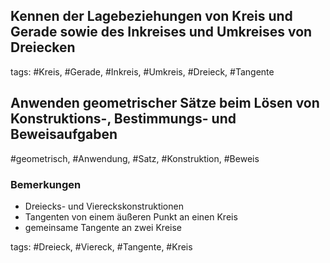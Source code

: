 ## Kennen der Lagebeziehungen von Kreis und Gerade sowie des Inkreises und Umkreises von Dreiecken
tags: #Kreis, #Gerade, #Inkreis, #Umkreis, #Dreieck, #Tangente

## Anwenden geometrischer Sätze beim Lösen von Konstruktions-, Bestimmungs- und Beweisaufgaben

#geometrisch, #Anwendung, #Satz, #Konstruktion, #Beweis

### Bemerkungen
- Dreiecks- und Viereckskonstruktionen
- Tangenten von einem äußeren Punkt an einen Kreis
- gemeinsame Tangente an zwei Kreise

tags: #Dreieck, #Viereck, #Tangente, #Kreis